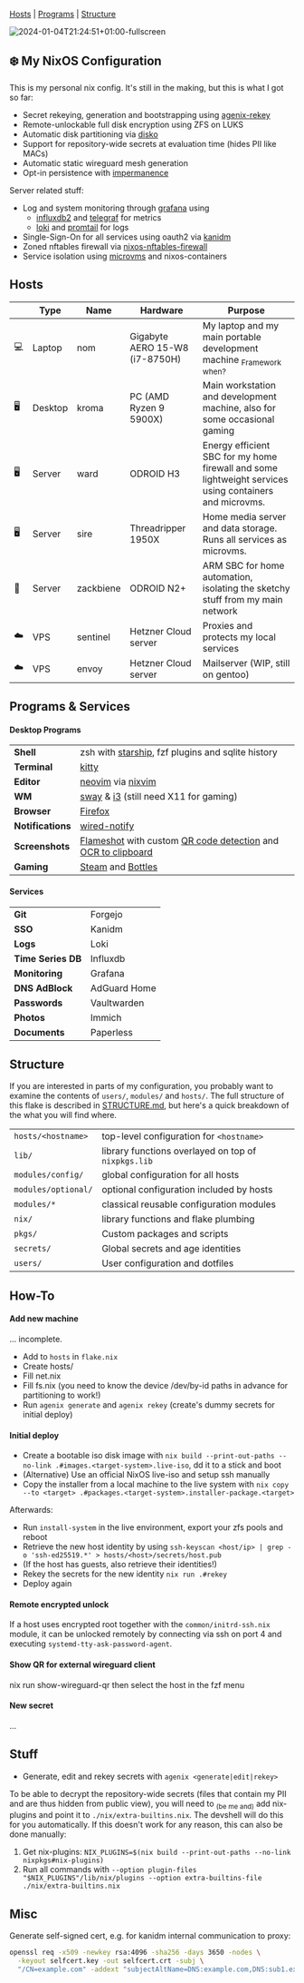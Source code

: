 [Hosts](#hosts) \| [Programs](#programs--services) \| [Structure](./STRUCTURE.md)

![2024-01-04T21:24:51+01:00-fullscreen](https://github.com/oddlama/nix-config/assets/31919558/f473b473-0715-4323-89f2-5a79140ba54c)

## ❄️  My NixOS Configuration

This is my personal nix config. It's still in the making, but this is what I got so far:

- Secret rekeying, generation and bootstrapping using [agenix-rekey](https://github.com/oddlama/agenix-rekey)
- Remote-unlockable full disk encryption using ZFS on LUKS <!-- with automatic snapshots and backups -->
- Automatic disk partitioning via [disko](https://github.com/nix-community/disko)
- Support for repository-wide secrets at evaluation time (hides PII like MACs)
- Automatic static wireguard mesh generation <!-- plus netbird for dynamic meshing -->
- Opt-in persistence with [impermanence](https://github.com/nix-community/impermanence)
<!-- - Secure boot using [lanzaboote](https://github.com/nix-community/lanzaboote) -->

<!--
Desktop machines:

- [Secondary neovim instance](./users/modules/config/manpager/default.nix) as a better manpager
- System-wide theme using [stylix](https://github.com/danth/stylix)
-->

Server related stuff:

- Log and system monitoring through [grafana](https://github.com/grafana/grafana) using
  - [influxdb2](https://github.com/influxdata/influxdb) and [telegraf](https://github.com/influxdata/telegraf) for metrics
  - [loki](https://github.com/grafana/loki) and [promtail](https://grafana.com/docs/loki/latest/clients/promtail/) for logs
- Single-Sign-On for all services using oauth2 via [kanidm](https://github.com/kanidm/kanidm)
- Zoned nftables firewall via [nixos-nftables-firewall](https://github.com/thelegy/nixos-nftables-firewall)
- Service isolation using [microvms](https://github.com/astro/microvm.nix) and nixos-containers

## Hosts

|  | Type | Name | Hardware | Purpose
---|---|---|---|---
💻 | Laptop | nom | Gigabyte AERO 15-W8 (i7-8750H) | My laptop and my main portable development machine <sub>Framework when?</sub>
🖥️ | Desktop | kroma | PC (AMD Ryzen 9 5900X) | Main workstation and development machine, also for some occasional gaming
🖥️ | Server | ward | ODROID H3 | Energy efficient SBC for my home firewall and some lightweight services using containers and microvms.
🖥️ | Server | sire | Threadripper 1950X | Home media server and data storage. Runs all services as microvms.
🥔 | Server | zackbiene | ODROID N2+ | ARM SBC for home automation, isolating the sketchy stuff from my main network
☁️  | VPS | sentinel | Hetzner Cloud server | Proxies and protects my local services
☁️  | VPS | envoy | Hetzner Cloud server | Mailserver (WIP, still on gentoo)

## Programs & Services

#### Desktop Programs

|   |   |
|---|---|
**Shell** | zsh <!--& [nushell](https://github.com/nushell/nushell)--> with [starship](https://github.com/starship/starship), fzf plugins and sqlite history
**Terminal** | [kitty](https://github.com/kovidgoyal/kitty)
**Editor** | [neovim](https://github.com/neovim/neovim) via [nixvim](https://github.com/nix-community/nixvim)
**WM** | [sway](https://github.com/swaywm/sway) & [i3](https://github.com/i3/i3) (still need X11 for gaming)
**Browser** | [Firefox](https://www.mozilla.org/en-US/firefox/new/)
**Notifications** | [wired-notify](https://github.com/Toqozz/wired-notify)
**Screenshots** | [Flameshot](https://github.com/flameshot-org/flameshot) with custom [QR code detection](./pkgs/scripts/screenshot-area-scan-qr.nix) and [OCR to clipboard](./pkgs/scripts/screenshot-area.nix)
**Gaming** | [Steam](https://store.steampowered.com/) and [Bottles](https://github.com/bottlesdevs/Bottles)

#### Services

|   |   |
|---|---|
**Git** | Forgejo
**SSO** | Kanidm
**Logs** | Loki
**Time Series DB** | Influxdb
**Monitoring** | Grafana
**DNS AdBlock** | AdGuard Home
**Passwords** | Vaultwarden
**Photos** | Immich
**Documents** | Paperless

## Structure

If you are interested in parts of my configuration,
you probably want to examine the contents of `users/`, `modules/` and `hosts/`.
The full structure of this flake is described in [STRUCTURE.md](./STRUCTURE.md),
but here's a quick breakdown of the what you will find where.

|   |   |
|---|---|
`hosts/<hostname>` | top-level configuration for `<hostname>`
`lib/` | library functions overlayed on top of `nixpkgs.lib`
`modules/config/` | global configuration for all hosts
`modules/optional/` | optional configuration included by hosts
`modules/*` | classical reusable configuration modules
`nix/` | library functions and flake plumbing
`pkgs/` | Custom packages and scripts
`secrets/` | Global secrets and age identities
`users/` | User configuration and dotfiles

## How-To

#### Add new machine

... incomplete.

- Add <name> to `hosts` in `flake.nix`
- Create hosts/<name>
- Fill net.nix
- Fill fs.nix (you need to know the device /dev/by-id paths in advance for partitioning to work!)
- Run `agenix generate` and `agenix rekey` (create's dummy secrets for initial deploy)

#### Initial deploy

- Create a bootable iso disk image with `nix build --print-out-paths --no-link .#images.<target-system>.live-iso`, dd it to a stick and boot
- (Alternative) Use an official NixOS live-iso and setup ssh manually
- Copy the installer from a local machine to the live system with `nix copy --to <target> .#packages.<target-system>.installer-package.<target>`

Afterwards:

- Run `install-system` in the live environment, export your zfs pools and reboot
- Retrieve the new host identity by using `ssh-keyscan <host/ip> | grep -o 'ssh-ed25519.*' > hosts/<host>/secrets/host.pub`
- (If the host has guests, also retrieve their identities!)
- Rekey the secrets for the new identity `nix run .#rekey`
- Deploy again

#### Remote encrypted unlock

If a host uses encrypted root together with the `common/initrd-ssh.nix` module,
it can be unlocked remotely by connecting via ssh on port 4 and executing `systemd-tty-ask-password-agent`.

#### Show QR for external wireguard client

nix run show-wireguard-qr
then select the host in the fzf menu

#### New secret

...

## Stuff

- Generate, edit and rekey secrets with `agenix <generate|edit|rekey>`

To be able to decrypt the repository-wide secrets (files that contain my PII and are thus hidden from public view),
you will need to <sub>(be me and)</sub> add nix-plugins and point it to `./nix/extra-builtins.nix`.
The devshell will do this for you automatically. If this doesn't work for any reason, this can also be done manually:

1. Get nix-plugins: `NIX_PLUGINS=$(nix build --print-out-paths --no-link nixpkgs#nix-plugins)`
2. Run all commands with `--option plugin-files "$NIX_PLUGINS"/lib/nix/plugins --option extra-builtins-file ./nix/extra-builtins.nix`

## Misc

Generate self-signed cert, e.g. for kanidm internal communication to proxy:

```bash
openssl req -x509 -newkey rsa:4096 -sha256 -days 3650 -nodes \
  -keyout selfcert.key -out selfcert.crt -subj \
  "/CN=example.com" -addext "subjectAltName=DNS:example.com,DNS:sub1.example.com,DNS:sub2.example.com,IP:10.0.0.1"
```
